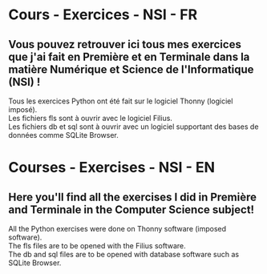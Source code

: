 # Cours - Exercices - NSI - FR
## Vous pouvez retrouver ici tous mes exercices que j'ai fait en Première et en Terminale dans la matière Numérique et Science de l'Informatique (NSI) !

Tous les exercices Python ont été fait sur le logiciel Thonny (logiciel imposé).  
Les fichiers fls sont à ouvrir avec le logiciel Filius.  
Les fichiers db et sql sont à ouvrir avec un logiciel supportant des bases de données comme SQLite Browser.


# Courses - Exercises - NSI - EN
## Here you'll find all the exercises I did in Première and Terminale in the Computer Science subject!

All the Python exercises were done on Thonny software (imposed software).  
The fls files are to be opened with the Filius software.  
The db and sql files are to be opened with database software such as SQLite Browser.
